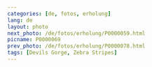```yaml
---
categories: [de, fotos, erholung]
lang: de
layout: photo
next_photo: /de/fotos/erholung/P0000059.html
picname: P0000069
prev_photo: /de/fotos/erholung/P0000078.html
tags: [Devils Gorge, Zebra Stripes]
---
```

